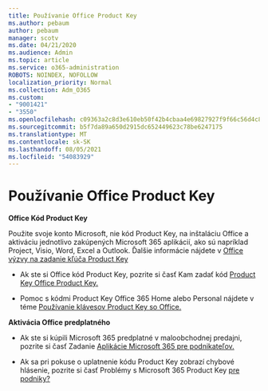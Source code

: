 ```yaml
---
title: Používanie Office Product Key
ms.author: pebaum
author: pebaum
manager: scotv
ms.date: 04/21/2020
ms.audience: Admin
ms.topic: article
ms.service: o365-administration
ROBOTS: NOINDEX, NOFOLLOW
localization_priority: Normal
ms.collection: Adm_O365
ms.custom:
- "9001421"
- "3550"
ms.openlocfilehash: c09363a2c8d3e610eb50f42b4cbaa4e69827927f9f66c56d4c88b7ede3d85126
ms.sourcegitcommit: b5f7da89a650d2915dc652449623c78be6247175
ms.translationtype: MT
ms.contentlocale: sk-SK
ms.lasthandoff: 08/05/2021
ms.locfileid: "54083929"
---
```

# <a name="using-office-product-keys"></a>Používanie Office Product Key

**Office Kód Product Key**

Použite svoje konto Microsoft, nie kód Product Key, na inštaláciu Office a aktiváciu jednotlivo zakúpených Microsoft 365 aplikácií, ako sú napríklad Project, Visio, Word, Excel a Outlook. Ďalšie informácie nájdete v [Office výzvy na zadanie kľúča Product Key](https://support.office.com/article/12a5763a-d45c-4685-8c95-a44500213759?ui=en-US&rs=en-US&ad=US#bkmk_promptforpkey)

- Ak ste si Office kód Product Key, pozrite si časť Kam zadať kód [Product Key Office Product Key.](https://support.office.com/article/Where-to-enter-your-Office-product-key-0a82e5ae-739e-4b92-a6f4-2ec780c185db)

- Pomoc s kódmi Product Key Office 365 Home alebo Personal nájdete v téme [Používanie klávesov Product Key so Office.](https://support.office.com/article/using-product-keys-with-office-12a5763a-d45c-4685-8c95-a44500213759)

**Aktivácia Office predplatného** 

- Ak ste si kúpili Microsoft 365 predplatné v maloobchodnej predajni, pozrite si časť Zadanie [Aplikácie Microsoft 365 pre podnikateľov.](https://docs.microsoft.com/microsoft-365/commerce/enter-your-product-key)

- Ak sa pri pokuse o uplatnenie kódu Product Key zobrazí chybové hlásenie, pozrite si časť Problémy s Microsoft 365 Product Key [pre podniky?](https://docs.microsoft.com/microsoft-365/commerce/product-key-errors-and-solutions)
